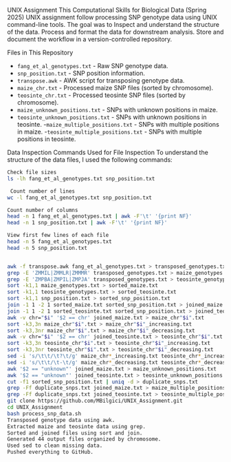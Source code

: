 UNIX Assignment
This Computational Skills for Biological Data (Spring 2025) UNIX assignment follow processing SNP genotype data using UNIX command-line tools. The goal was to
Inspect and understand the structure of the data.
Process and format the data for downstream analysis.
Store and document the workflow in a version-controlled repository.

Files in This Repository
- `fang_et_al_genotypes.txt` - Raw SNP genotype data.
- `snp_position.txt` - SNP position information.
- `transpose.awk` - AWK script for transposing genotype data.
- `maize_chr.txt` - Processed maize SNP files (sorted by chromosome).
- `teosinte_chr.txt` - Processed teosinte SNP files (sorted by chromosome).
- `maize_unknown_positions.txt` - SNPs with unknown positions in maize.
- `teosinte_unknown_positions.txt` - SNPs with unknown positions in teosinte.
-`maize_multiple_positions.txt` - SNPs with multiple positions in maize.
-`teosinte_multiple_positions.txt` - SNPs with multiple positions in teosinte.

Data Inspection Commands Used for File Inspection
To understand the structure of the data files, I used the following commands:

```bash
Check file sizes
ls -lh fang_et_al_genotypes.txt snp_position.txt

 Count number of lines
wc -l fang_et_al_genotypes.txt snp_position.txt

Count number of columns
head -n 1 fang_et_al_genotypes.txt | awk -F'\t' '{print NF}'
head -n 1 snp_position.txt | awk -F'\t' '{print NF}'

View first few lines of each file
head -n 5 fang_et_al_genotypes.txt
head -n 5 snp_position.txt


awk -f transpose.awk fang_et_al_genotypes.txt > transposed_genotypes.txt
grep -E 'ZMMIL|ZMMLR|ZMMMR' transposed_genotypes.txt > maize_genotypes.txt
grep -E 'ZMPBA|ZMPIL|ZMPJA' transposed_genotypes.txt > teosinte_genotypes.txt
sort -k1,1 maize_genotypes.txt > sorted_maize.txt
sort -k1,1 teosinte_genotypes.txt > sorted_teosinte.txt
sort -k1,1 snp_position.txt > sorted_snp_position.txt
join -1 1 -2 1 sorted_maize.txt sorted_snp_position.txt > joined_maize.txt
join -1 1 -2 1 sorted_teosinte.txt sorted_snp_position.txt > joined_teosinte.txt
awk -v chr="$i" '$2 == chr' joined_maize.txt > maize_chr"$i".txt
sort -k3,3n maize_chr"$i".txt > maize_chr"$i"_increasing.txt
sort -k3,3nr maize_chr"$i".txt > maize_chr"$i"_decreasing.txt
awk -v chr="$i" '$2 == chr' joined_teosinte.txt > teosinte_chr"$i".txt
sort -k3,3n teosinte_chr"$i".txt > teosinte_chr"$i"_increasing.txt
sort -k3,3nr teosinte_chr"$i".txt > teosinte_chr"$i"_decreasing.txt
sed -i 's/\t\t/\t?\t/g' maize_chr*_increasing.txt teosinte_chr*_increasing.txt
sed -i 's/\t\t/\t-\t/g' maize_chr*_decreasing.txt teosinte_chr*_decreasing.txt
awk '$2 == "unknown"' joined_maize.txt > maize_unknown_positions.txt
awk '$2 == "unknown"' joined_teosinte.txt > teosinte_unknown_positions.txt
cut -f1 sorted_snp_position.txt | uniq -d > duplicate_snps.txt
grep -Ff duplicate_snps.txt joined_maize.txt > maize_multiple_positions.txt
grep -Ff duplicate_snps.txt joined_teosinte.txt > teosinte_multiple_positions.txt
git clone https://github.com/MBilgici/UNIX_Assignment.git
cd UNIX_Assignment
bash process_snp_data.sh
Transposed genotype data using awk.
Extracted maize and teosinte data using grep.
Sorted and joined files using sort and join.
Generated 44 output files organized by chromosome.
Used sed to clean missing data.
Pushed everything to GitHub.


